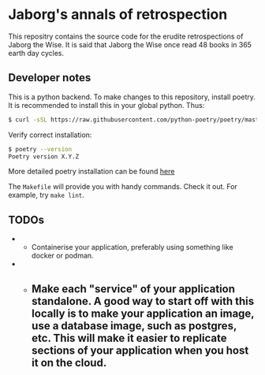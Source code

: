 # Jaborg's annals of retrospection

This repositry contains the source code for the erudite retrospections of Jaborg the Wise. It is said that Jaborg the Wise once read 48 books in 365 earth day cycles.

## Developer notes

This is a python backend. To make changes to this repository, install poetry. It is recommended to install this in your global python. Thus:

```bash
$ curl -sSL https://raw.githubusercontent.com/python-poetry/poetry/master/get-poetry.py | python -
```

Verify correct installation:

```bash
$ poetry --version
Poetry version X.Y.Z
```

More detailed poetry installation can be found [here](https://python-poetry.org/docs/)

The `Makefile` will provide you with handy commands. Check it out. For example, try `make lint`.

## TODOs

- - Containerise your application, preferably using something like docker or podman.
- - Make each "service" of your application standalone. A good way to start off with this locally is to make your application an image, use a database image, such as postgres, etc. This will make it easier to replicate sections of your application when you host it on the cloud.
    -
